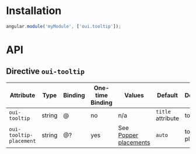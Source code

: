 # Installation

```js
angular.module('myModule', ['oui.tooltip']);
```

# API

## Directive `oui-tooltip`

| Attribute                 | Type      | Binding   | One-time Binding  | Values                                                                                        | Default           | Description
| ----                      | ----      | ----      | ----              | ----                                                                                          | ----              | ----
| `oui-tooltip`             | string    | @         | no                | n/a                                                                                           | `title` attribute | tooltip text
| `oui-tooltip-placement`   | string    | @?        | yes               | See [Popper placements](https://popper.js.org/popper-documentation.html#Popper.placements)    | `auto`            | tooltip placement
